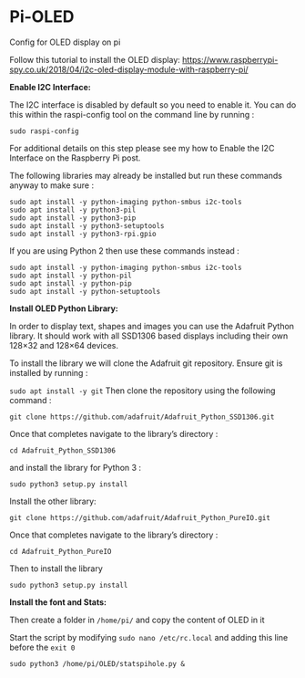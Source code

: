 # Pi-OLED
Config for OLED display on pi 

Follow this tutorial to install the OLED display:
https://www.raspberrypi-spy.co.uk/2018/04/i2c-oled-display-module-with-raspberry-pi/

**Enable I2C Interface:**

The I2C interface is disabled by default so you need to enable it. You can do this within the raspi-config tool on the command line by running :

`sudo raspi-config`

For additional details on this step please see my how to Enable the I2C Interface on the Raspberry Pi post.

The following libraries may already be installed but run these commands anyway to make sure :

```sudo apt install -y python3-dev
sudo apt install -y python-imaging python-smbus i2c-tools
sudo apt install -y python3-pil
sudo apt install -y python3-pip
sudo apt install -y python3-setuptools
sudo apt install -y python3-rpi.gpio
```
If you are using Python 2 then use these commands instead :

```sudo apt install -y python-dev
sudo apt install -y python-imaging python-smbus i2c-tools
sudo apt install -y python-pil
sudo apt install -y python-pip
sudo apt install -y python-setuptools
```


**Install OLED Python Library:**

In order to display text, shapes and images you can use the Adafruit Python library. It should work with all SSD1306 based displays including their own 128×32 and 128×64 devices.

To install the library we will clone the Adafruit git repository. Ensure git is installed by running :

`sudo apt install -y git`
Then clone the repository using the following command :

`git clone https://github.com/adafruit/Adafruit_Python_SSD1306.git`

Once that completes navigate to the library’s directory :

`cd Adafruit_Python_SSD1306`

and install the library for Python 3 :

`sudo python3 setup.py install`

Install the other library:

`git clone https://github.com/adafruit/Adafruit_Python_PureIO.git`

Once that completes navigate to the library’s directory :

`cd Adafruit_Python_PureIO`

Then to install the library

`sudo python3 setup.py install`

**Install the font and Stats:**

Then create a folder in `/home/pi/` and copy the content of OLED in it

Start the script by modifying `sudo nano /etc/rc.local` and adding this line before the `exit 0`


`sudo python3 /home/pi/OLED/statspihole.py &`
